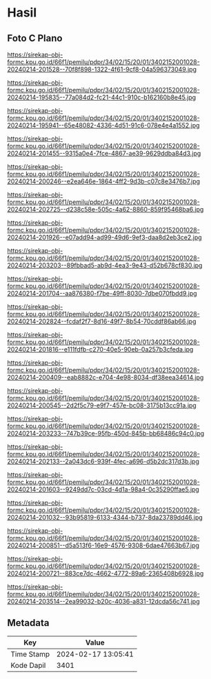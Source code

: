 # Hasil

## Foto C Plano

https://sirekap-obj-formc.kpu.go.id/66f1/pemilu/pdpr/34/02/15/20/01/3402152001028-20240214-201528--70f8f898-1322-4f61-9cf8-04a596373049.jpg

https://sirekap-obj-formc.kpu.go.id/66f1/pemilu/pdpr/34/02/15/20/01/3402152001028-20240214-195835--77a084d2-fc21-44c1-910c-b162160b8e45.jpg

https://sirekap-obj-formc.kpu.go.id/66f1/pemilu/pdpr/34/02/15/20/01/3402152001028-20240214-195941--65e48082-4336-4d51-91c6-078e4e4a1552.jpg

https://sirekap-obj-formc.kpu.go.id/66f1/pemilu/pdpr/34/02/15/20/01/3402152001028-20240214-201455--9315a0e4-7fce-4867-ae39-9629ddba84d3.jpg

https://sirekap-obj-formc.kpu.go.id/66f1/pemilu/pdpr/34/02/15/20/01/3402152001028-20240214-200246--e2ea646e-1864-4ff2-9d3b-c07c8e3476b7.jpg

https://sirekap-obj-formc.kpu.go.id/66f1/pemilu/pdpr/34/02/15/20/01/3402152001028-20240214-202725--d238c58e-505c-4a62-8860-859f95468ba6.jpg

https://sirekap-obj-formc.kpu.go.id/66f1/pemilu/pdpr/34/02/15/20/01/3402152001028-20240214-201926--e07add94-ad99-49d6-9ef3-daa8d2eb3ce2.jpg

https://sirekap-obj-formc.kpu.go.id/66f1/pemilu/pdpr/34/02/15/20/01/3402152001028-20240214-203203--89fbbad5-ab9d-4ea3-9e43-d52b678cf830.jpg

https://sirekap-obj-formc.kpu.go.id/66f1/pemilu/pdpr/34/02/15/20/01/3402152001028-20240214-201704--aa876380-f7be-49ff-8030-7dbe070fbdd9.jpg

https://sirekap-obj-formc.kpu.go.id/66f1/pemilu/pdpr/34/02/15/20/01/3402152001028-20240214-202824--fcdaf2f7-8d16-49f7-8b54-70cddf86ab66.jpg

https://sirekap-obj-formc.kpu.go.id/66f1/pemilu/pdpr/34/02/15/20/01/3402152001028-20240214-201816--e111fdfb-c270-40e5-90eb-0a257b3cfeda.jpg

https://sirekap-obj-formc.kpu.go.id/66f1/pemilu/pdpr/34/02/15/20/01/3402152001028-20240214-200409--eab8882c-e704-4e98-8034-df38eea34614.jpg

https://sirekap-obj-formc.kpu.go.id/66f1/pemilu/pdpr/34/02/15/20/01/3402152001028-20240214-200545--2d2f5c79-e9f7-457e-bc08-3175b13cc91a.jpg

https://sirekap-obj-formc.kpu.go.id/66f1/pemilu/pdpr/34/02/15/20/01/3402152001028-20240214-203233--747b39ce-95fb-450d-845b-bb68486c94c0.jpg

https://sirekap-obj-formc.kpu.go.id/66f1/pemilu/pdpr/34/02/15/20/01/3402152001028-20240214-202133--2a043dc6-939f-4fec-a696-d5b2dc317d3b.jpg

https://sirekap-obj-formc.kpu.go.id/66f1/pemilu/pdpr/34/02/15/20/01/3402152001028-20240214-201603--9249dd7c-03cd-4d1a-98a4-0c35290ffae5.jpg

https://sirekap-obj-formc.kpu.go.id/66f1/pemilu/pdpr/34/02/15/20/01/3402152001028-20240214-201032--93b95819-6133-4344-b737-8da23789dd46.jpg

https://sirekap-obj-formc.kpu.go.id/66f1/pemilu/pdpr/34/02/15/20/01/3402152001028-20240214-200851--d5a513f6-16e9-4576-9308-6dae47663b67.jpg

https://sirekap-obj-formc.kpu.go.id/66f1/pemilu/pdpr/34/02/15/20/01/3402152001028-20240214-200721--883ce7dc-4662-4772-89a6-2365408b6928.jpg

https://sirekap-obj-formc.kpu.go.id/66f1/pemilu/pdpr/34/02/15/20/01/3402152001028-20240214-203514--2ea99032-b20c-4036-a831-12dcda56c741.jpg


## Metadata

| Key        | Value               |
| ---------- | ------------------- |
| Time Stamp | 2024-02-17 13:05:41 |
| Kode Dapil | 3401                |



